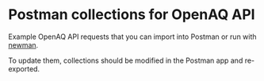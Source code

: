 # Postman collections for OpenAQ API

Example OpenAQ API requests that you can import into Postman or run with [newman](https://github.com/postmanlabs/newman).

To update them, collections should be modified in the Postman app and re-exported.
